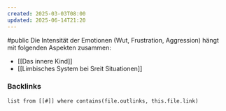 ```yaml
---
created: 2025-03-03T08:00
updated: 2025-06-14T21:20
---
```

#public
Die Intensität der Emotionen (Wut, Frustration, Aggression) hängt mit folgenden Aspekten zusammen:
- [[Das innere Kind]]
- [[Limbisches System bei Sreit Situationen]]

### Backlinks
```dataview 
list from [[#]] where contains(file.outlinks, this.file.link)
```

